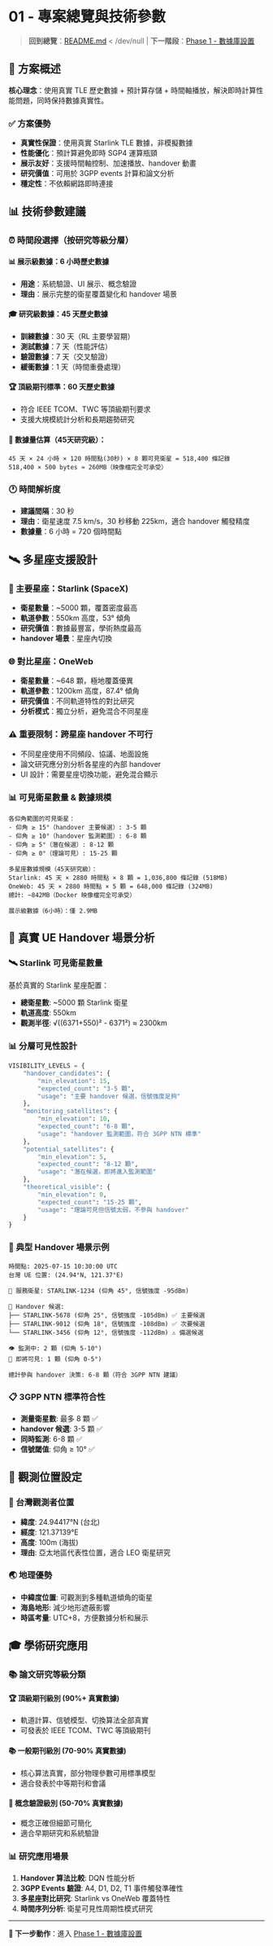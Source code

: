 # 01 - 專案總覽與技術參數

> **回到總覽**：[README.md](./README.md)  < /dev/null |  **下一階段**：[Phase 1 - 數據庫設置](./02-phase1-database-setup.md)

## 🎯 方案概述

**核心理念**：使用真實 TLE 歷史數據 + 預計算存儲 + 時間軸播放，解決即時計算性能問題，同時保持數據真實性。

### ✅ 方案優勢
- **真實性保證**：使用真實 Starlink TLE 數據，非模擬數據
- **性能優化**：預計算避免即時 SGP4 運算瓶頸
- **展示友好**：支援時間軸控制、加速播放、handover 動畫
- **研究價值**：可用於 3GPP events 計算和論文分析
- **穩定性**：不依賴網路即時連接

## 📊 技術參數建議

### ⏰ 時間段選擇（按研究等級分層）

#### **📊 展示級數據**：6 小時歷史數據
- **用途**：系統驗證、UI 展示、概念驗證  
- **理由**：展示完整的衛星覆蓋變化和 handover 場景

#### **🎓 研究級數據**：45 天歷史數據
- **訓練數據**：30 天（RL 主要學習期）
- **測試數據**：7 天（性能評估）
- **驗證數據**：7 天（交叉驗證）  
- **緩衝數據**：1 天（時間重疊處理）

#### **🏆 頂級期刊標準**：60 天歷史數據
- 符合 IEEE TCOM、TWC 等頂級期刊要求
- 支援大規模統計分析和長期趨勢研究

#### **💾 數據量估算（45天研究級）**：
```
45 天 × 24 小時 × 120 時間點(30秒) × 8 顆可見衛星 = 518,400 條記錄
518,400 × 500 bytes ≈ 260MB（映像檔完全可承受）
```

### 🕐 時間解析度
- **建議間隔**：30 秒
- **理由**：衛星速度 7.5 km/s，30 秒移動 225km，適合 handover 觸發精度
- **數據量**：6 小時 = 720 個時間點

## 🛰️ 多星座支援設計

### **🌟 主要星座：Starlink (SpaceX)**
- **衛星數量**：~5000 顆，覆蓋密度最高
- **軌道參數**：550km 高度，53° 傾角  
- **研究價值**：數據最豐富，學術熱度最高
- **handover 場景**：星座內切換

### **🌐 對比星座：OneWeb**  
- **衛星數量**：~648 顆，極地覆蓋優異
- **軌道參數**：1200km 高度，87.4° 傾角
- **研究價值**：不同軌道特性的對比研究
- **分析模式**：獨立分析，避免混合不同星座

### **⚠️ 重要限制：跨星座 handover 不可行**
- 不同星座使用不同頻段、協議、地面設施
- 論文研究應分別分析各星座的內部 handover
- UI 設計：需要星座切換功能，避免混合顯示

### **📊 可見衛星數量 & 數據規模**
```
各仰角範圍的可見衛星：
- 仰角 ≥ 15°（handover 主要候選）: 3-5 顆
- 仰角 ≥ 10°（handover 監測範圍）: 6-8 顆  
- 仰角 ≥ 5°（潛在候選）: 8-12 顆
- 仰角 ≥ 0°（理論可見）: 15-25 顆

多星座數據規模（45天研究級）：
Starlink: 45 天 × 2880 時間點 × 8 顆 = 1,036,800 條記錄 (518MB)
OneWeb: 45 天 × 2880 時間點 × 5 顆 = 648,000 條記錄 (324MB)
總計: ~842MB（Docker 映像檔完全可承受）

展示級數據（6小時）：僅 2.9MB
```

## 📱 真實 UE Handover 場景分析

### **🛰️ Starlink 可見衛星數量**

基於真實的 Starlink 星座配置：
- **總衛星數**: ~5000 顆 Starlink 衛星
- **軌道高度**: 550km
- **觀測半徑**: √((6371+550)² - 6371²) ≈ 2300km

### **📊 分層可見性設計**

```python
VISIBILITY_LEVELS = {
    "handover_candidates": {
        "min_elevation": 15, 
        "expected_count": "3-5 顆",
        "usage": "主要 handover 候選，信號強度足夠"
    },
    "monitoring_satellites": {
        "min_elevation": 10, 
        "expected_count": "6-8 顆",
        "usage": "handover 監測範圍，符合 3GPP NTN 標準"
    }, 
    "potential_satellites": {
        "min_elevation": 5, 
        "expected_count": "8-12 顆",
        "usage": "潛在候選，即將進入監測範圍"
    },
    "theoretical_visible": {
        "min_elevation": 0, 
        "expected_count": "15-25 顆",
        "usage": "理論可見但信號太弱，不參與 handover"
    }
}
```

### **🎯 典型 Handover 場景示例**

```
時間點: 2025-07-15 10:30:00 UTC
台灣 UE 位置: (24.94°N, 121.37°E)

🔗 服務衛星: STARLINK-1234 (仰角 45°, 信號強度 -95dBm)

📡 Handover 候選:
├── STARLINK-5678 (仰角 25°, 信號強度 -105dBm) ✅ 主要候選
├── STARLINK-9012 (仰角 18°, 信號強度 -108dBm) ✅ 次要候選  
└── STARLINK-3456 (仰角 12°, 信號強度 -112dBm) ⚠️ 備選候選

👁️ 監測中: 2 顆 (仰角 5-10°)
🌅 即將可見: 1 顆 (仰角 0-5°)

總計參與 handover 決策: 6-8 顆（符合 3GPP NTN 建議）
```

### **📋 3GPP NTN 標準符合性**

- **測量衛星數**: 最多 8 顆 ✅
- **handover 候選**: 3-5 顆 ✅
- **同時監測**: 6-8 顆 ✅
- **信號閾值**: 仰角 ≥ 10° ✅

## 🎯 觀測位置設定

### **📍 台灣觀測者位置**
- **緯度**: 24.94417°N (台北)
- **經度**: 121.37139°E 
- **高度**: 100m (海拔)
- **理由**: 亞太地區代表性位置，適合 LEO 衛星研究

### **🌏 地理優勢**
- **中緯度位置**: 可觀測到多種軌道傾角的衛星
- **海島地形**: 減少地形遮蔽影響
- **時區考量**: UTC+8，方便數據分析和展示

## 🎓 學術研究應用

### **📚 論文研究等級分類**

#### **🏆 頂級期刊級別** (90%+ 真實數據)
- 軌道計算、信號模型、切換算法全部真實
- 可發表於 IEEE TCOM、TWC 等頂級期刊
  
#### **📚 一般期刊級別** (70-90% 真實數據)  
- 核心算法真實，部分物理參數可用標準模型
- 適合發表於中等期刊和會議
  
#### **🔬 概念驗證級別** (50-70% 真實數據)
- 概念正確但細節可簡化
- 適合早期研究和系統驗證

### **📊 研究應用場景**
1. **Handover 算法比較**: DQN 性能分析
2. **3GPP Events 驗證**: A4, D1, D2, T1 事件觸發準確性
3. **多星座對比研究**: Starlink vs OneWeb 覆蓋特性
4. **時間序列分析**: 衛星可見性周期性模式研究

---

**🎯 下一步動作**：進入 [Phase 1 - 數據庫設置](./02-phase1-database-setup.md)

